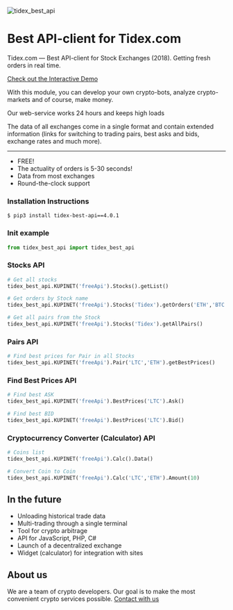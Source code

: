 ![tidex_best_api](https://raw.github.com/bitcoinment/tidex_best_api/master/tidex_best_api.gif)

# Best API-client for Tidex.com

Tidex.com — Best API-client for Stock Exchanges (2018).
Getting fresh orders in real time.

[Check out the Interactive Demo](http://kupi.net/p/docs-api)

With this module, you can develop your own crypto-bots, analyze crypto-markets and of course, make money.

Our web-service works 24 hours and keeps high loads

The data of all exchanges come in a single format and contain extended information (links for switching to trading pairs, best asks and bids, exchange rates and much more).

---

- FREE!
- The actuality of orders is 5-30 seconds!
- Data from most exchanges
- Round-the-clock support


### Installation Instructions
    $ pip3 install tidex-best-api==4.0.1

### Init example
```python
from tidex_best_api import tidex_best_api
```

### Stocks API
```python
# Get all stocks
tidex_best_api.KUPINET('freeApi').Stocks().getList()

# Get orders by Stock name
tidex_best_api.KUPINET('freeApi').Stocks('Tidex').getOrders('ETH','BTC')

# Get all pairs from the Stock
tidex_best_api.KUPINET('freeApi').Stocks('Tidex').getAllPairs()
```
### Pairs API
```python
# Find best prices for Pair in all Stocks
tidex_best_api.KUPINET('freeApi').Pair('LTC','ETH').getBestPrices()
```
### Find Best Prices API
```python
# Find best ASK
tidex_best_api.KUPINET('freeApi').BestPrices('LTC').Ask()

# Find best BID
tidex_best_api.KUPINET('freeApi').BestPrices('LTC').Bid()
```
### Cryptocurrency Converter (Calculator) API
```python
# Coins list
tidex_best_api.KUPINET('freeApi').Calc().Data()

# Convert Coin to Coin
tidex_best_api.KUPINET('freeApi').Calc('LTC','ETH').Amount(10)
```

## In the future
- Unloading historical trade data
- Multi-trading through a single terminal
- Tool for crypto arbitrage
- API for JavaScript, PHP, C#
- Launch of a decentralized exchange
- Widget (calculator) for integration with sites


## About us
 We are a team of crypto developers. Our goal is to make the most convenient crypto services possible.
[Contact with us](http://kupi.net/p/support)